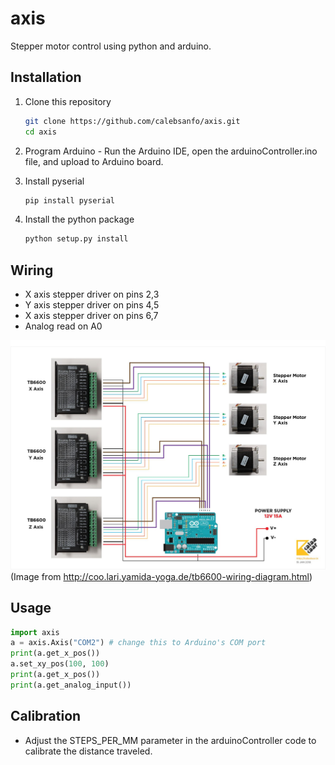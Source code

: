 # axis
Stepper motor control using python and arduino.

## Installation 
1.  Clone this repository
    ```bash
    git clone https://github.com/calebsanfo/axis.git
    cd axis
    ```
2. Program Arduino - Run the Arduino IDE, open the arduinoController.ino file, and upload to Arduino board.

3. Install pyserial
    ```bash
    pip install pyserial
    ```

4. Install the python package
    ```bash
    python setup.py install
    ```

## Wiring
- X axis stepper driver on pins 2,3
- Y axis stepper driver on pins 4,5
- X axis stepper driver on pins 6,7
- Analog read on A0

![](axiswiring.jpg)
(Image from http://coo.lari.yamida-yoga.de/tb6600-wiring-diagram.html)

## Usage
```python
import axis
a = axis.Axis("COM2") # change this to Arduino's COM port
print(a.get_x_pos())
a.set_xy_pos(100, 100)
print(a.get_x_pos())
print(a.get_analog_input())
```

## Calibration
- Adjust the STEPS_PER_MM parameter in the arduinoController code to calibrate the distance traveled. 